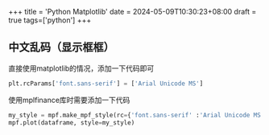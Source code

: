 +++
title = 'Python Matplotlib'
date = 2024-05-09T10:30:23+08:00
draft = true
tags=['python']
+++


## 中文乱码（显示框框）

直接使用matplotlib的情况，添加一下代码即可  
```python
plt.rcParams['font.sans-serif'] = ['Arial Unicode MS']
```

使用mplfinance库时需要添加一下代码
```python
my_style = mpf.make_mpf_style(rc={'font.sans-serif' :'Arial Unicode MS'})
mpf.plot(dataframe, style=my_style)

```